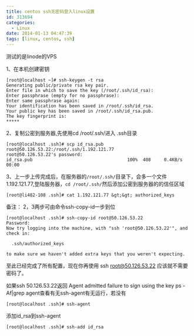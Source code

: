 ```yaml
---
title: centos ssh无密码登入linux设置
id: 313694
categories:
  - Linux
date: 2014-01-13 04:47:39
tags: [linux, centos, ssh]
---
```


测试的是linode的VPS

1、在本机创建密钥

```
[root@localhost ~]# ssh-keygen -t rsa
Generating public/private rsa key pair.
Enter file in which to save the key (/root/.ssh/id_rsa): 
Enter passphrase (empty for no passphrase): 
Enter same passphrase again: 
Your identification has been saved in /root/.ssh/id_rsa.
Your public key has been saved in /root/.ssh/id_rsa.pub.
The key fingerprint is:
*****
```


2、复制公密到服务器,先使用cd /root/.ssh/进入 .ssh目录

```
[root@localhost .ssh]# scp id_rsa.pub root@50.126.53.22:/root/.ssh/1.192.121.77
root@50.126.53.22's password: 
id_rsa.pub                                    100%  408     0.4KB/s   00:00  
```


3、上一步上传完成后，在服务器的`/root/.ssh/`目录下，会多一个文件1.192.121.77,登陆服务器，`cd /root/.ssh/`然后添加公密到服务器的的信任区域

```
[root@li482-108 .ssh]# cat 1.192.121.77 &gt;&gt; authorized_keys
```


备注： 2，3两步可由命令ssh-copy-id一步到位

```
[root@localhost .ssh]# ssh-copy-id root@50.126.53.22
Password:
Now try logging into the machine, with "ssh 'root@50.126.53.22'", and check in:

  .ssh/authorized_keys

to make sure we haven't added extra keys that you weren't expecting.

```


至此已经完成了所有配置，现在你再使用 ssh root@50.126.53.22 应该就不需要密码了。

如果ssh 50.126.53.22返回 Agent admitted failure to sign using the key
ps -Af|grep agent查看有无ssh-agent有无运行，若没有

```
[root@localhost .ssh]# ssh-agent
```

添加id_rsa到ssh-agent

```
[root@localhost .ssh]# ssh-add id_rsa
```
